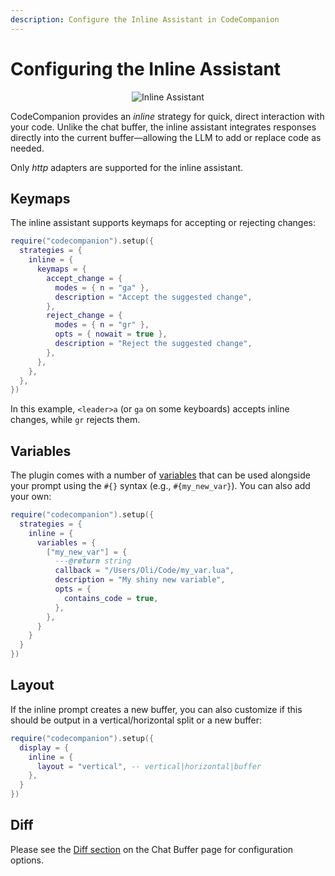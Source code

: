 ```yaml
---
description: Configure the Inline Assistant in CodeCompanion
---
```


# Configuring the Inline Assistant

<p align="center">
  <img src="https://github.com/user-attachments/assets/21568a7f-aea8-4928-b3d4-f39c6566a23c" alt="Inline Assistant">
</p>

CodeCompanion provides an _inline_ strategy for quick, direct interaction with your code. Unlike the chat buffer, the inline assistant integrates responses directly into the current buffer—allowing the LLM to add or replace code as needed.

Only _http_ adapters are supported for the inline assistant.

## Keymaps

The inline assistant supports keymaps for accepting or rejecting changes:

```lua
require("codecompanion").setup({
  strategies = {
    inline = {
      keymaps = {
        accept_change = {
          modes = { n = "ga" },
          description = "Accept the suggested change",
        },
        reject_change = {
          modes = { n = "gr" },
          opts = { nowait = true },
          description = "Reject the suggested change",
        },
      },
    },
  },
})
```

In this example, `<leader>a` (or `ga` on some keyboards) accepts inline changes, while `gr` rejects them.

## Variables

The plugin comes with a number of [variables](/usage/inline-assistant.html#variables) that can be used alongside your prompt using the `#{}` syntax (e.g., `#{my_new_var}`). You can also add your own:

```lua
require("codecompanion").setup({
  strategies = {
    inline = {
      variables = {
        ["my_new_var"] = {
          ---@return string
          callback = "/Users/Oli/Code/my_var.lua",
          description = "My shiny new variable",
          opts = {
            contains_code = true,
          },
        },
      }
    }
  }
})
```

## Layout

If the inline prompt creates a new buffer, you can also customize if this should be output in a vertical/horizontal split or a new buffer:

```lua
require("codecompanion").setup({
  display = {
    inline = {
      layout = "vertical", -- vertical|horizontal|buffer
    },
  }
})
```

## Diff

Please see the [Diff section](chat-buffer#diff) on the Chat Buffer page for configuration options.
